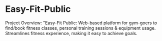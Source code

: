 # Easy-Fit-Public
Project Overview: "Easy-Fit Public: Web-based platform for gym-goers to find/book fitness classes, personal training sessions &amp; equipment usage. Streamlines fitness experience, making it easy to achieve goals.
